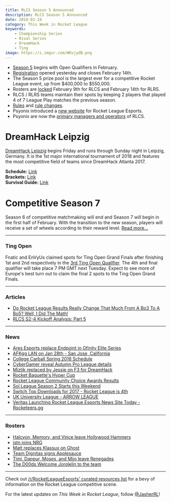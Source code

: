 ```yaml
---
title: RLCS Season 5 Announced
description: RLCS Season 5 Announced
date: 2018-01-24
category: This Week in Rocket League
keywords:
    - Championship Series
    - Rival Series
    - DreamHack
    - Ting
image: https://i.imgur.com/WKvjydB.png
---
```


-   [Season 5](http://www.rocketleagueesports.com/news/introducing-rlcs-season-5/) begins with Open Qualifiers in February.
-   [Registration](https://smash.gg/tournament/rlcs-season-5/details) opened yesterday and closes February 14th.
-   The Season 5 prize pool is the largest ever for a competitive Rocket League event, up from $400,000 to $550,000.
-   Rosters are [locked](https://www.reddit.com/r/RocketLeagueEsports/comments/7sgszl/rlcs_roster_lock_info/) February 9th for RLCS and February 14th for RLRS.
-   RLCS / RLRS teams maintain their spots by keeping 2 players that played 4 of 7 League Play matches the previous season.
-   [Rules](https://www.rocketleagueesports.com/rules/) and [rule changes](https://www.reddit.com/r/RocketLeagueEsports/comments/7shok2/rules_updatedchanged_for_rlcs_season_5/).
-   Psyonix introduced a [new website](https://www.rocketleague.com/news/new-rocket-league-esports-website/) for Rocket League Esports.
-   Psyonix are now the [primary managers and operators](https://twitter.com/CloudFuel/status/954055352764567552) of RLCS.

# DreamHack Leipzig

[DreamHack Leipzig](http://www.rocketleagueesports.com/news/dreamhack-leipzig-preview/) begins Friday and runs through Sunday night in Leipzig, Germany. It is the 1st major international tournament of 2018 and features the most competitive field of teams since DreamHack Atlanta 2017.

**Schedule:** [Link](https://open.dreamhack.com/2018/leipzig-schedule/)  
**Brackets:** [Link](https://smash.gg/tournament/dreamhack-open-leipzig-rocket-league)  
**Survival Guide:** [Link](https://open.dreamhack.com/2018/leipzig-survivalguide/)

# Competitive Season 7

Season 6 of competitive matchmaking will end and Season 7 will begin in the first half of February. With the transition to the new season, players will receive a set of wheels according to their reward level. [Read more...](https://www.rocketleague.com/news/competitive-season-7-starts-in-february/)

---

### Ting Open

Fnatic and EnVyUs claimed spots for Ting Open Grand Finals after finishing 1st and 2nd respectively in the [3rd Ting Open Qualifier](https://beta.faceit.com/en/rl_XBOX_PC/tournament/25b8b26b-f24c-4475-b92e-e66b55bfc634/brackets). The 4th and final qualifier will take place 7 PM GMT next Tuesday. Expect to see more of Europe's best turn out to claim the final 2 spots to the Ting Open Grand Finals.

---

### Articles

-   [Do Rocket League Results Really Change That Much From A Bo3 To A Bo5? Well, I Did The Math!](https://www.youtube.com/watch?v=1hATs48GpAQ)
-   [RLCS S2-4 Kickoff Analysis: Part 5](https://www.reddit.com/r/RocketLeagueEsports/comments/7rmbfx/kickoff_analysis_season_twofour_part_5_of_5/)

---

### News

-   [Ares Esports replace Endpoint in Gfinity Elite Series](https://www.reddit.com/r/RocketLeagueEsports/comments/7rhl3j/ares_esports_will_replace_endpoint_in_the_gfinity/)
-   [AFKgg LAN on Jan 28th - San Jose, California](https://www.facebook.com/events/1922722364711684/)
-   [College Carball Spring 2018 Schedule](https://twitter.com/CollegeCarball/status/954002559152349184)
-   [CyberGamer reveal Autumn Pro League details](http://octane.gg/news/cybergamer-reveal-autumn-pro-league-details/)
-   [Miztik replaced by Jessie on F3 for DreamHack](https://twitter.com/miztikRL/status/956183062190133250)
-   [Rocket Baguette's Hyper Cup](https://www.reddit.com/r/RocketLeagueEsports/comments/7rrwzb/rocket_baguettes_hypercup_1300_utc_jan_21st/)
-   [Rocket League Community Choice Awards Results](https://www.reddit.com/r/RocketLeagueEsports/comments/7rqaw0/after_over_400_votes_here_are_the_rocket_league/)
-   [Sol League Season 2 Starts this Weekend](https://smash.gg/tournament/nexus-gaming-saturday-150-na-3v3-weekly-tournament-48)
-   [Switch Top Downloads for 2017 - Rocket League is 4th](https://www.nintendo.co.jp/software/feature/switch-2017-ranking-overseas.html)
-   [UK University League - ARROW LEAGUE](https://www.reddit.com/r/RocketLeague/comments/7shyiu/uk_university_league_arrow_league/)
-   [Veritas Launching Rocket League Esports News Site Today - Rocketeers.gg](http://veritas-entertainment.gg/news/veritas-entertainment-will-launch-rocket-league-esports-magazine/)

---

### Rosters

-   [Halcyon, Memory, and Vince leave Hollywood Hammers](https://twitter.com/byHalcyon/status/953817941065306113)
-   [jstn joins NRG](https://twitter.com/NRGgg/status/954077306896748546)
-   [Matt replaces Klassux on Ghost](https://twitter.com/GhostGaming_GG/status/956208722425999361)
-   [Team Dignitas signs Applesauce](https://twitter.com/TeamDignitas/status/955919371565780994)
-   [Timi, Dappur, Moses, and Mijo leave Renegades](https://twitter.com/timifalodun/status/953814457032962049)
-   [The D00ds Welcome Jorolelin to the team](https://twitter.com/JorolelinRL/status/954068729419231232)

---

Check out [/r/RocketLeagueEsports' curated resources list](https://www.reddit.com/r/RocketLeagueEsports/wiki/links) for a bevy of information on the Rocket League competitive scene.

For the latest updates on _This Week in Rocket League_, follow [@JasherRL](https://twitter.com/JasherRL)!
